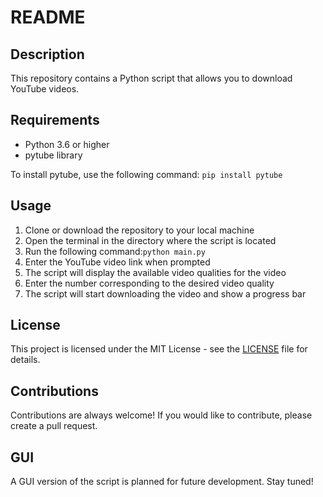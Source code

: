 # README

## Description

This repository contains a Python script that allows you to download YouTube videos. 

## Requirements

* Python 3.6 or higher
* pytube library

To install pytube, use the following command:
`pip install pytube`
## Usage

1. Clone or download the repository to your local machine
2. Open the terminal in the directory where the script is located
3. Run the following command:`python main.py`
4. Enter the YouTube video link when prompted
5. The script will display the available video qualities for the video
6. Enter the number corresponding to the desired video quality
7. The script will start downloading the video and show a progress bar

## License

This project is licensed under the MIT License - see the [LICENSE](LICENSE) file for details.

## Contributions

Contributions are always welcome! If you would like to contribute, please create a pull request.

## GUI

A GUI version of the script is planned for future development. Stay tuned!
